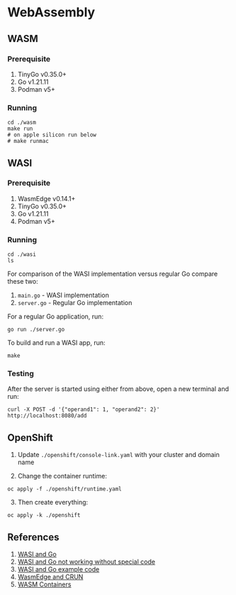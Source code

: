 # WebAssembly

## WASM

### Prerequisite

1. TinyGo v0.35.0+
2. Go v1.21.11
3. Podman v5+

### Running

```shell
cd ./wasm
make run
# on apple silicon run below
# make runmac
```

## WASI

### Prerequisite

1. WasmEdge v0.14.1+
2. TinyGo v0.35.0+
3. Go v1.21.11
4. Podman v5+

### Running

```shell
cd ./wasi
ls
```

For comparison of the WASI implementation versus regular Go compare these two:

1. `main.go` - WASI implementation
2. `server.go` - Regular Go implementation

For a regular Go application, run:

```shell
go run ./server.go
```

To build and run a WASI app, run:

```shell
make
```

### Testing

After the server is started using either from above,
open a new terminal and run:

```shell
curl -X POST -d '{"operand1": 1, "operand2": 2}' http://localhost:8080/add
```

## OpenShift

1. Update `./openshift/console-link.yaml` with your cluster and domain name

2. Change the container runtime:

  ```shell
  oc apply -f ./openshift/runtime.yaml
  ```

3. Then create everything:

  ```shell
  oc apply -k ./openshift
  ```

## References

1. [WASI and Go](https://go.dev/blog/wasi)
2. [WASI and Go not working without special code](https://github.com/dispatchrun/net/issues/37)
3. [WASI and Go example code](https://github.com/ldemailly/go-scratch/blob/main/tinyhttp/tinyhttp.go)
4. [WasmEdge and CRUN](https://wasmedge.org/docs/develop/deploy/intro#with-crun)
5. [WASM Containers](https://opensource.com/article/22/10/wasm-containers)
